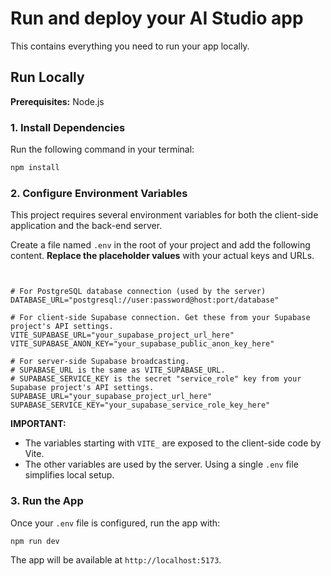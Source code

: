 # Run and deploy your AI Studio app

This contains everything you need to run your app locally.

## Run Locally

**Prerequisites:** Node.js

### 1. Install Dependencies

Run the following command in your terminal:

```bash
npm install
```

### 2. Configure Environment Variables

This project requires several environment variables for both the client-side application and the back-end server.

Create a file named `.env` in the root of your project and add the following content. **Replace the placeholder values** with your actual keys and URLs.

```env


# For PostgreSQL database connection (used by the server)
DATABASE_URL="postgresql://user:password@host:port/database"

# For client-side Supabase connection. Get these from your Supabase project's API settings.
VITE_SUPABASE_URL="your_supabase_project_url_here"
VITE_SUPABASE_ANON_KEY="your_supabase_public_anon_key_here"

# For server-side Supabase broadcasting.
# SUPABASE_URL is the same as VITE_SUPABASE_URL.
# SUPABASE_SERVICE_KEY is the secret "service_role" key from your Supabase project's API settings.
SUPABASE_URL="your_supabase_project_url_here"
SUPABASE_SERVICE_KEY="your_supabase_service_role_key_here"
```

**IMPORTANT:**
- The variables starting with `VITE_` are exposed to the client-side code by Vite.
- The other variables are used by the server. Using a single `.env` file simplifies local setup.

### 3. Run the App

Once your `.env` file is configured, run the app with:

```bash
npm run dev
```

The app will be available at `http://localhost:5173`.